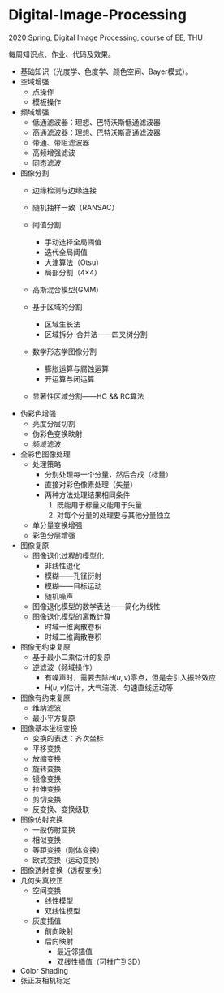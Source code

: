 # Digital-Image-Processing
2020 Spring, Digital Image Processing, course of EE, THU

每周知识点、作业、代码及效果。
* 基础知识（光度学、色度学、颜色空间、Bayer模式）。
* 空域增强
  * 点操作
  * 模板操作
* 频域增强
  * 低通滤波器：理想、巴特沃斯低通滤波器
  * 高通滤波器：理想、巴特沃斯高通滤波器
  * 带通、带阻滤波器
  * 高频增强滤波
  * 同态滤波
* 图像分割
  * 边缘检测与边缘连接
  * 随机抽样一致（RANSAC）
  * 阈值分割
    * 手动选择全局阈值
    * 迭代全局阈值
    * 大津算法（Otsu）
    * 局部分割（4×4）
  * 高斯混合模型(GMM)
  
  * 基于区域的分割
    * 区域生长法
    * 区域拆分-合并法——四叉树分割
  * 数学形态学图像分割
    * 膨胀运算与腐蚀运算
    * 开运算与闭运算
  * 显著性区域分割——HC && RC算法
* 伪彩色增强
  * 亮度分层切割 
  * 伪彩色变换映射 
  * 频域滤波
* 全彩色图像处理 
  * 处理策略
    * 分别处理每一个分量，然后合成（标量）
    * 直接对彩色像素处理（矢量）
    * 两种方法处理结果相同条件
      1. 既能用于标量又能用于矢量 
      2. 对每个分量的处理要与其他分量独立
  * 单分量变换增强
  * 彩色分层增强
* 图像复原
  * 图像退化过程的模型化
    * 非线性退化
    * 模糊——孔径衍射
    * 模糊——目标运动
    * 随机噪声
  * 图像退化模型的数学表达——简化为线性
  * 图像退化模型的离散计算
    * 时域一维离散卷积
    * 时域二维离散卷积
* 图像无约束复原
  * 基于最小二乘估计的复原
  * 逆滤波（频域操作）
    * 有噪声时，需要去除$H(u,v)$零点，但是会引入振铃效应
    * $H(u,v)$估计，大气湍流、匀速直线运动等
* 图像有约束复原
  * 维纳滤波
  * 最小平方复原
* 图像基本坐标变换
  * 变换的表达：齐次坐标
  * 平移变换
  * 放缩变换
  * 旋转变换
  * 镜像变换
  * 拉伸变换
  * 剪切变换
  * 反变换、变换级联
* 图像仿射变换
  * 一般仿射变换
  * 相似变换
  * 等距变换（刚体变换）
  * 欧式变换（运动变换）
* 图像透射变换（透视变换）
* 几何失真校正
  * 空间变换
    * 线性模型
    * 双线性模型
  * 灰度插值
    * 前向映射
    * 后向映射
      * 最近邻插值
      * 双线性插值（可推广到3D）
* Color Shading
* 张正友相机标定
